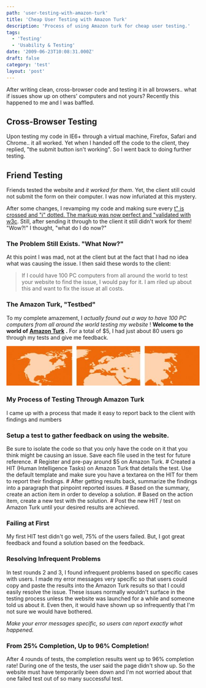 ```yaml
---
path: 'user-testing-with-amazon-turk'
title: 'Cheap User Testing with Amazon Turk'
description: 'Process of using Amazon turk for cheap user testing.'
tags:
  - 'Testing'
  - 'Usability & Testing'
date: '2009-06-23T10:08:31.000Z'
draft: false
category: 'test'
layout: 'post'
---
```


After writing clean, cross-browser code and testing it in all browsers.. what if issues show up on others' computers and not yours? Recently this happened to me and I was baffled.

## Cross-Browser Testing

Upon testing my code in IE6+ through a virtual machine, Firefox, Safari and Chrome.. it all worked. Yet when I handed off the code to the client, they replied, "the submit button isn't working". So I went back to doing further testing.

## Friend Testing

Friends tested the website and _it worked for them_. Yet, the client still could not submit the form on their computer. I was now infuriated at this mystery.

After some changes, I revamping my code and making sure every [t" is crossed and "i" dotted. The markup was now perfect and "validated with w3c](http://validator.w3.org/). Still, after sending it through to the client it still didn't work for them! "Wow?!" I thought, "what do I do now?"

### The Problem Still Exists. "What Now?"

At this point I was mad, not at the client but at the fact that I had no idea what was causing the issue. I then said these words to the client:

> If I could have 100 PC computers from all around the world to test your website to find the issue, I would pay for it. I am riled up about this and want to fix the issue at all costs.

### The Amazon Turk, "Testbed"

To my complete amazement, I _actually found out a way to have 100 PC computers from all around the world testing my website_ ! **Welcome to the world of** [**Amazon Turk**](https://www.mturk.com/mturk/welcome) **.** For a total of $5, I had just about 80 users go through my tests and give me feedback.

![](./world-map-orange.jpg)

### My Process of Testing Through Amazon Turk

I came up with a process that made it easy to report back to the client with findings and numbers

### Setup a test to gather feedback on using the website.

Be sure to isolate the code so that you only have the code on it that you think might be causing an issue. Save each file used in the test for future reference. # Register and pre-pay around $5 on Amazon Turk. # Created a HIT (Human Intelligence Tasks) on Amazon Turk that details the test. Use the default template and make sure you have a textarea on the HIT for them to report their findings. # After getting results back, summarize the findings into a paragraph that pinpoint reported issues. # Based on the summary, create an action item in order to develop a solution. # Based on the action item, create a new test with the solution. # Post the new HIT / test on Amazon Turk until your desired results are achieved.

### Failing at First

My first HIT test didn't go well, 75% of the users failed. But, I got great feedback and found a solution based on the feedback.

### Resolving Infrequent Problems

In test rounds 2 and 3, I found infrequent problems based on specific cases with users. I made my error messages very specific so that users could copy and paste the results into the Amazon Turk results so that I could easily resolve the issue. These issues normally wouldn't surface in the testing process unless the website was launched for a while and someone told us about it. Even then, it would have shown up so infrequently that I'm not sure we would have bothered.

_Make your error messages specific, so users can report exactly what happened._

### From 25% Completion, Up to 96% Completion!

After 4 rounds of tests, the completion results went up to 96% completion rate! During one of the tests, the user said the page didn't show up. So the website must have temporarily been down and I'm not worried about that one failed test out of so many successful test.
